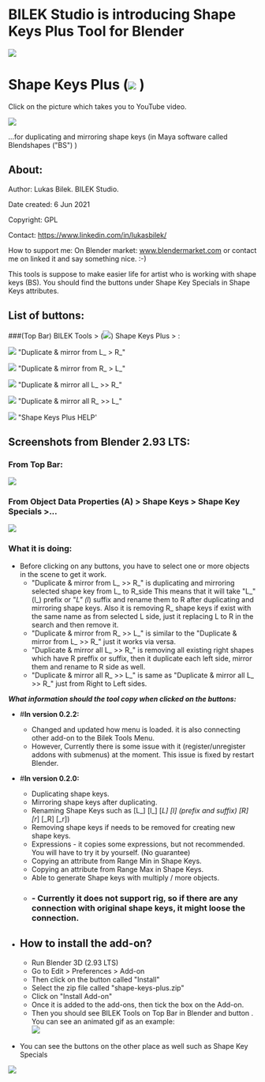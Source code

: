 # BILEK Studio is introducing Shape Keys Plus Tool for Blender

![](images/BILEK_STUDIO_logo_type_colored.png)


# Shape Keys Plus (![](icons/shape_keys_plus_logo.png) )

Click on the picture which takes you to YouTube video.

[![](images/main-introducing-picture.png)](https://youtu.be/pBWk69fvn84)

...for duplicating and mirroring shape keys (in Maya software called Blendshapes ("BS") )

## About:

Author: Lukas Bilek. BILEK Studio.

Date created: 6 Jun 2021

Copyright: GPL

Contact: https://www.linkedin.com/in/lukasbilek/

How to support me: On Blender market: www.blendermarket.com or contact me on linked it and say something nice. :-)
    
This tools is suppose to make easier life for artist who is working with shape keys (BS).
You should find the buttons under Shape Key Specials in Shape Keys attributes.

## List of buttons: 

###(Top Bar) BILEK Tools > (![](icons/shape_keys_plus_logo.png)) Shape Keys Plus >  :

![](icons/L_R_side.png) "Duplicate & mirror from L_ > R_"

![](icons/R_L_side.png) "Duplicate & mirror from R_ > L_"

![](icons/L_R_side_all.png) "Duplicate & mirror all L_ >> R_"

![](icons/R_L_side_all.png) "Duplicate & mirror all R_ >> L_"

![](icons/help.png) "Shape Keys Plus HELP'

## Screenshots from Blender 2.93 LTS:

### From Top Bar:

![](images/screenshot_bilek_tools_shape_keys_plus.png)

### From Object Data Properties (A) > Shape Keys > Shape Key Specials >...  

![](images/screenshot_shape_keys_specials_menu.png)


### What it is doing:
- Before clicking on any buttons, you have to select one or more objects in the scene to get it work.
    - "Duplicate & mirror from L_ >> R_" is duplicating and mirroring selected shape key from L_ to R_side
       This means that it will take "L_" (l_) prefix or "_L" (l_) suffix and rename them to R after duplicating and mirroring shape keys.
       Also it is removing R_ shape keys if exist with the same name as from selected L side, just it replacing L to R 
       in the search and then remove it.
    - "Duplicate & mirror from R_ >> L_" is similar to the "Duplicate & mirror from L_ >> R_" just it works via versa.
    - "Duplicate & mirror all L_ >> R_" is removing all existing right shapes which have R preffix or suffix,
      then it duplicate each left side, mirror them and rename to R side as well.
    - "Duplicate & mirror all R_ >> L_" is same as "Duplicate & mirror all L_ >> R_" just from Right to Left sides.
    
**_What information should the tool copy when clicked on the buttons:_**

- #**In version 0.2.2:**
    - Changed and updated how menu is loaded. it is also connecting other add-on to the Bilek Tools Menu.
    - However, Currently there is some issue with it (register/unregister addons with submenus) at the moment.
      This issue is fixed by restart Blender.


- #**In version 0.2.0:**
    - Duplicating shape keys.
    - Mirroring shape keys after duplicating.
    - Renaming Shape Keys such as [L_] [l_] [_L] [_l] (prefix and suffix) [R_] [r_] [_R] [_r]) 
    - Removing shape keys if needs to be removed for creating new shape keys.
    - Expressions - it copies some expressions, but not recommended. You will have to try it by yourself. (No guarantee)
    - Copying an attribute from Range Min in Shape Keys.
    - Copying an attribute from Range Max in Shape Keys.
    - Able to generate Shape keys with multiply / more objects.
    -  ### - Currently it does not support rig, so if there are any connection with original shape keys, it might loose the connection.

- ## How to install the add-on?
    - Run Blender 3D (2.93 LTS)
    - Go to Edit > Preferences > Add-on
    - Then click on the button called "Install"
    - Select the zip file called "shape-keys-plus.zip"
    - Click on "Install Add-on"
    - Once it is added to the add-ons, then tick the box on the Add-on.
    - Then you should see BILEK Tools on Top Bar in Blender and button .
You can see an animated gif as an example:  
![](images/gifs/preferences_add-on.gif)
      
- You can see the buttons on the other place as well such as Shape Key Specials

![](images/gifs/shape-key-specials.gif)

